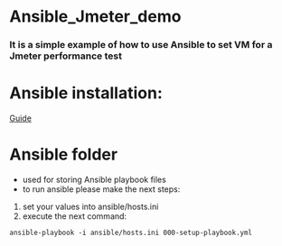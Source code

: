 # Ansible_Jmeter_demo

### It is a simple example of how to use Ansible to set VM for a Jmeter performance test

# Ansible installation:

[Guide](https://docs.ansible.com/ansible/latest/installation_guide/index.html)

# Ansible folder 
- used for storing Ansible playbook files 
- to run ansible please make the next steps:
1. set your values into ansible/hosts.ini
2. execute the next command:
```
ansible-playbook -i ansible/hosts.ini 000-setup-playbook.yml
```
